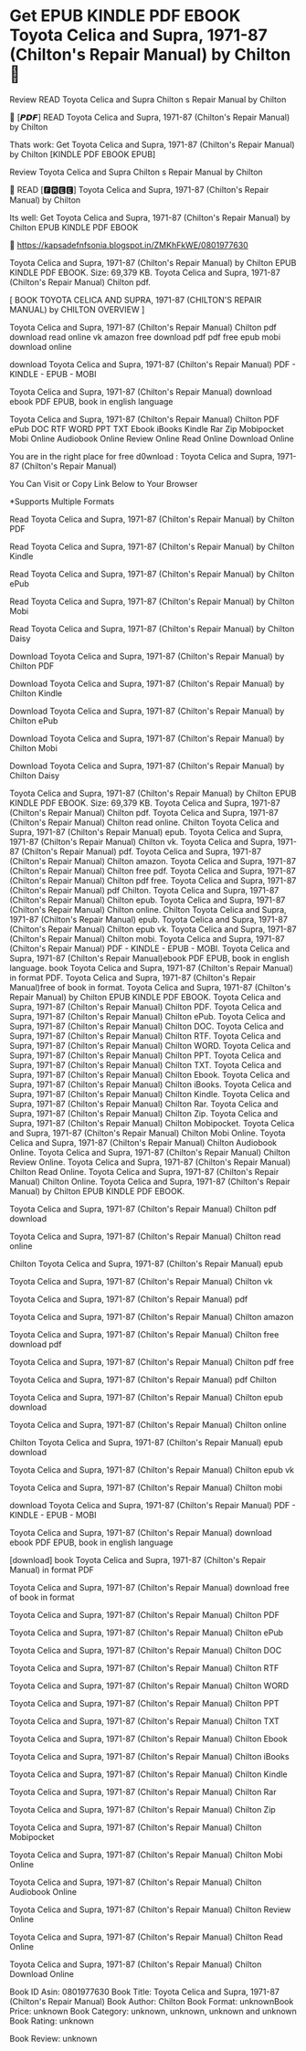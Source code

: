 # Get EPUB KINDLE PDF EBOOK Toyota Celica and Supra, 1971-87 (Chilton's Repair Manual) by  Chilton 💏
Review READ Toyota Celica and Supra Chilton s Repair Manual by Chilton

💙 [𝙋𝘿𝙁] READ Toyota Celica and Supra, 1971-87 (Chilton's Repair Manual) by Chilton

Thats work: Get Toyota Celica and Supra, 1971-87 (Chilton's Repair Manual) by Chilton [KINDLE PDF EBOOK EPUB]


Review Toyota Celica and Supra Chilton s Repair Manual by Chilton

💏 READ [🅵🆁🅴🅴] Toyota Celica and Supra, 1971-87 (Chilton's Repair Manual) by Chilton

Its well: Get Toyota Celica and Supra, 1971-87 (Chilton's Repair Manual) by Chilton EPUB KINDLE PDF EBOOK



🧭 https://kapsadefnfsonia.blogspot.in/ZMKhFkWE/0801977630



Toyota Celica and Supra, 1971-87 (Chilton's Repair Manual) by Chilton EPUB KINDLE PDF EBOOK. Size: 69,379 KB. Toyota Celica and Supra, 1971-87 (Chilton's Repair Manual) Chilton pdf.

[ BOOK TOYOTA CELICA AND SUPRA, 1971-87 (CHILTON'S REPAIR MANUAL) by CHILTON OVERVIEW ]

Toyota Celica and Supra, 1971-87 (Chilton's Repair Manual) Chilton pdf download read online vk amazon free download pdf pdf free epub mobi download online

download Toyota Celica and Supra, 1971-87 (Chilton's Repair Manual) PDF - KINDLE - EPUB - MOBI

Toyota Celica and Supra, 1971-87 (Chilton's Repair Manual) download ebook PDF EPUB, book in english language

Toyota Celica and Supra, 1971-87 (Chilton's Repair Manual) Chilton PDF ePub DOC RTF WORD PPT TXT Ebook iBooks Kindle Rar Zip Mobipocket Mobi Online Audiobook Online Review Online Read Online Download Online

You are in the right place for free d0wnload : Toyota Celica and Supra, 1971-87 (Chilton's Repair Manual)

You Can Visit or Copy Link Below to Your Browser

*Supports Multiple Formats

Read Toyota Celica and Supra, 1971-87 (Chilton's Repair Manual) by Chilton PDF

Read Toyota Celica and Supra, 1971-87 (Chilton's Repair Manual) by Chilton Kindle

Read Toyota Celica and Supra, 1971-87 (Chilton's Repair Manual) by Chilton ePub

Read Toyota Celica and Supra, 1971-87 (Chilton's Repair Manual) by Chilton Mobi

Read Toyota Celica and Supra, 1971-87 (Chilton's Repair Manual) by Chilton Daisy

Download Toyota Celica and Supra, 1971-87 (Chilton's Repair Manual) by Chilton PDF

Download Toyota Celica and Supra, 1971-87 (Chilton's Repair Manual) by Chilton Kindle

Download Toyota Celica and Supra, 1971-87 (Chilton's Repair Manual) by Chilton ePub

Download Toyota Celica and Supra, 1971-87 (Chilton's Repair Manual) by Chilton Mobi

Download Toyota Celica and Supra, 1971-87 (Chilton's Repair Manual) by Chilton Daisy

Toyota Celica and Supra, 1971-87 (Chilton's Repair Manual) by Chilton EPUB KINDLE PDF EBOOK. Size: 69,379 KB. Toyota Celica and Supra, 1971-87 (Chilton's Repair Manual) Chilton pdf. Toyota Celica and Supra, 1971-87 (Chilton's Repair Manual) Chilton read online. Chilton Toyota Celica and Supra, 1971-87 (Chilton's Repair Manual) epub. Toyota Celica and Supra, 1971-87 (Chilton's Repair Manual) Chilton vk. Toyota Celica and Supra, 1971-87 (Chilton's Repair Manual) pdf. Toyota Celica and Supra, 1971-87 (Chilton's Repair Manual) Chilton amazon. Toyota Celica and Supra, 1971-87 (Chilton's Repair Manual) Chilton free pdf. Toyota Celica and Supra, 1971-87 (Chilton's Repair Manual) Chilton pdf free. Toyota Celica and Supra, 1971-87 (Chilton's Repair Manual) pdf Chilton. Toyota Celica and Supra, 1971-87 (Chilton's Repair Manual) Chilton epub. Toyota Celica and Supra, 1971-87 (Chilton's Repair Manual) Chilton online. Chilton Toyota Celica and Supra, 1971-87 (Chilton's Repair Manual) epub. Toyota Celica and Supra, 1971-87 (Chilton's Repair Manual) Chilton epub vk. Toyota Celica and Supra, 1971-87 (Chilton's Repair Manual) Chilton mobi. Toyota Celica and Supra, 1971-87 (Chilton's Repair Manual) PDF - KINDLE - EPUB - MOBI. Toyota Celica and Supra, 1971-87 (Chilton's Repair Manual)ebook PDF EPUB, book in english language. book Toyota Celica and Supra, 1971-87 (Chilton's Repair Manual) in format PDF. Toyota Celica and Supra, 1971-87 (Chilton's Repair Manual)free of book in format. Toyota Celica and Supra, 1971-87 (Chilton's Repair Manual) by Chilton EPUB KINDLE PDF EBOOK. Toyota Celica and Supra, 1971-87 (Chilton's Repair Manual) Chilton PDF. Toyota Celica and Supra, 1971-87 (Chilton's Repair Manual) Chilton ePub. Toyota Celica and Supra, 1971-87 (Chilton's Repair Manual) Chilton DOC. Toyota Celica and Supra, 1971-87 (Chilton's Repair Manual) Chilton RTF. Toyota Celica and Supra, 1971-87 (Chilton's Repair Manual) Chilton WORD. Toyota Celica and Supra, 1971-87 (Chilton's Repair Manual) Chilton PPT. Toyota Celica and Supra, 1971-87 (Chilton's Repair Manual) Chilton TXT. Toyota Celica and Supra, 1971-87 (Chilton's Repair Manual) Chilton Ebook. Toyota Celica and Supra, 1971-87 (Chilton's Repair Manual) Chilton iBooks. Toyota Celica and Supra, 1971-87 (Chilton's Repair Manual) Chilton Kindle. Toyota Celica and Supra, 1971-87 (Chilton's Repair Manual) Chilton Rar. Toyota Celica and Supra, 1971-87 (Chilton's Repair Manual) Chilton Zip. Toyota Celica and Supra, 1971-87 (Chilton's Repair Manual) Chilton Mobipocket. Toyota Celica and Supra, 1971-87 (Chilton's Repair Manual) Chilton Mobi Online. Toyota Celica and Supra, 1971-87 (Chilton's Repair Manual) Chilton Audiobook Online. Toyota Celica and Supra, 1971-87 (Chilton's Repair Manual) Chilton Review Online. Toyota Celica and Supra, 1971-87 (Chilton's Repair Manual) Chilton Read Online. Toyota Celica and Supra, 1971-87 (Chilton's Repair Manual) Chilton Online. Toyota Celica and Supra, 1971-87 (Chilton's Repair Manual) by Chilton EPUB KINDLE PDF EBOOK.

Toyota Celica and Supra, 1971-87 (Chilton's Repair Manual) Chilton pdf download

Toyota Celica and Supra, 1971-87 (Chilton's Repair Manual) Chilton read online

Chilton Toyota Celica and Supra, 1971-87 (Chilton's Repair Manual) epub

Toyota Celica and Supra, 1971-87 (Chilton's Repair Manual) Chilton vk

Toyota Celica and Supra, 1971-87 (Chilton's Repair Manual) pdf

Toyota Celica and Supra, 1971-87 (Chilton's Repair Manual) Chilton amazon

Toyota Celica and Supra, 1971-87 (Chilton's Repair Manual) Chilton free download pdf

Toyota Celica and Supra, 1971-87 (Chilton's Repair Manual) Chilton pdf free

Toyota Celica and Supra, 1971-87 (Chilton's Repair Manual) pdf Chilton

Toyota Celica and Supra, 1971-87 (Chilton's Repair Manual) Chilton epub download

Toyota Celica and Supra, 1971-87 (Chilton's Repair Manual) Chilton online

Chilton Toyota Celica and Supra, 1971-87 (Chilton's Repair Manual) epub download

Toyota Celica and Supra, 1971-87 (Chilton's Repair Manual) Chilton epub vk

Toyota Celica and Supra, 1971-87 (Chilton's Repair Manual) Chilton mobi

download Toyota Celica and Supra, 1971-87 (Chilton's Repair Manual) PDF - KINDLE - EPUB - MOBI

Toyota Celica and Supra, 1971-87 (Chilton's Repair Manual) download ebook PDF EPUB, book in english language

[download] book Toyota Celica and Supra, 1971-87 (Chilton's Repair Manual) in format PDF

Toyota Celica and Supra, 1971-87 (Chilton's Repair Manual) download free of book in format

Toyota Celica and Supra, 1971-87 (Chilton's Repair Manual) Chilton PDF

Toyota Celica and Supra, 1971-87 (Chilton's Repair Manual) Chilton ePub

Toyota Celica and Supra, 1971-87 (Chilton's Repair Manual) Chilton DOC

Toyota Celica and Supra, 1971-87 (Chilton's Repair Manual) Chilton RTF

Toyota Celica and Supra, 1971-87 (Chilton's Repair Manual) Chilton WORD

Toyota Celica and Supra, 1971-87 (Chilton's Repair Manual) Chilton PPT

Toyota Celica and Supra, 1971-87 (Chilton's Repair Manual) Chilton TXT

Toyota Celica and Supra, 1971-87 (Chilton's Repair Manual) Chilton Ebook

Toyota Celica and Supra, 1971-87 (Chilton's Repair Manual) Chilton iBooks

Toyota Celica and Supra, 1971-87 (Chilton's Repair Manual) Chilton Kindle

Toyota Celica and Supra, 1971-87 (Chilton's Repair Manual) Chilton Rar

Toyota Celica and Supra, 1971-87 (Chilton's Repair Manual) Chilton Zip

Toyota Celica and Supra, 1971-87 (Chilton's Repair Manual) Chilton Mobipocket

Toyota Celica and Supra, 1971-87 (Chilton's Repair Manual) Chilton Mobi Online

Toyota Celica and Supra, 1971-87 (Chilton's Repair Manual) Chilton Audiobook Online

Toyota Celica and Supra, 1971-87 (Chilton's Repair Manual) Chilton Review Online

Toyota Celica and Supra, 1971-87 (Chilton's Repair Manual) Chilton Read Online

Toyota Celica and Supra, 1971-87 (Chilton's Repair Manual) Chilton Download Online

Book ID Asin: 0801977630
Book Title: Toyota Celica and Supra, 1971-87 (Chilton's Repair Manual)
Book Author: Chilton
Book Format: unknownBook Price: unknown
Book Category: unknown, unknown, unknown and unknown
Book Rating: unknown

Book Review: unknown
